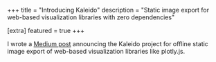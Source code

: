 +++
title = "Introducing Kaleido"
description = "Static image export for web-based visualization libraries with zero dependencies"

[extra]
featured = true
+++

I wrote a [Medium post](https://medium.com/plotly/introducing-kaleido-b03c4b7b1d81)
announcing the Kaleido project for offline static image export of web-based visualization 
libraries like plotly.js.
